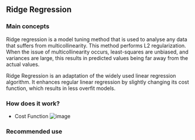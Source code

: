 ## Ridge Regression

### Main concepts

Ridge regression is a model tuning method that is used to analyse any data that suffers from multicollinearity. This method performs L2 regularization. When the issue of multicollinearity occurs, least-squares are unbiased, and variances are large, this results in predicted values being far away from the actual values.

Ridge Regression is an adaptation of the widely used linear regression algorithm. It enhances regular linear regression by slightly changing its cost function, which results in less overfit models. 

### How does it work? 

* Cost Function 
![image](https://user-images.githubusercontent.com/39881974/200904341-9c48a544-f7df-4ccb-be7e-923d936cd02a.png)

### Recommended use
